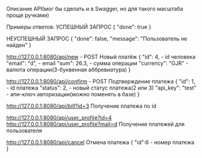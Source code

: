 Описание API(мог бы сделать и в Swagger, но для такого масштаба проще ручками)

Примеры ответов:
УСПЕШНЫЙ ЗАПРОС
{
    "done": true
}

НЕУСПЕШНЫЙ ЗАПРОС
{
    "done": false,
    "message": "Пользователь не найден"
}

http://127.0.0.1:8080/api/new - POST
Новый платёж
{
    "id": 4, - id человека
    "email": "d", - email
    "sum": 26.3, - сумма операции
    "currency": "GJR" - валюта операции(3-буквенная аббревиатура)
}

http://127.0.0.1:8080/api/confirm - POST
Подтверждение платежа
{
    "id": 1, - id платежа
    "status": 2, - новый статус платежа(2 или 3)
    "api_key": "test" - апи-ключ авторизации(можно поменять в базе)
}

http://127.0.0.1:8080/api/bill?id=3
Получение платежа по id

http://127.0.0.1:8080/api/user_profile?id=4
http://127.0.0.1:8080/api/user_profile?mail=d
Получение платежей для пользователя

http://127.0.0.1:8080/api/cancel
Отмена платежа
{
    "id":6 - номер платежа
}



